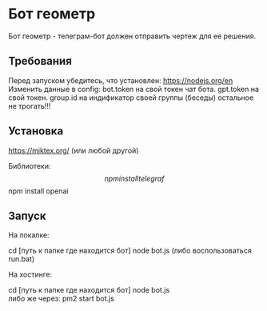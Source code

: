# Бот геометр

Бот геометр - телеграм-бот должен отправить чертеж для ее решения.

## Требования

Перед запуском убедитесь, что установлен: https://nodejs.org/en
Изменить данные в config:
bot.token на свой токен чат бота.
gpt.token на свой токен.
group.id на индификатор своей группы (беседы)
 остальное не трогать!!!

## Установка

https://miktex.org/ (или любой другой)

Библиотеки:
$$ npm install telegraf
$$ npm install openai

## Запуск

На локалке:

cd [путь к папке где находится бот]
node bot.js (либо воспользоваться run.bat)

На хостинге:

cd [путь к папке где находится бот] 
node bot.js <br>
либо же через: pm2 start bot.js 
